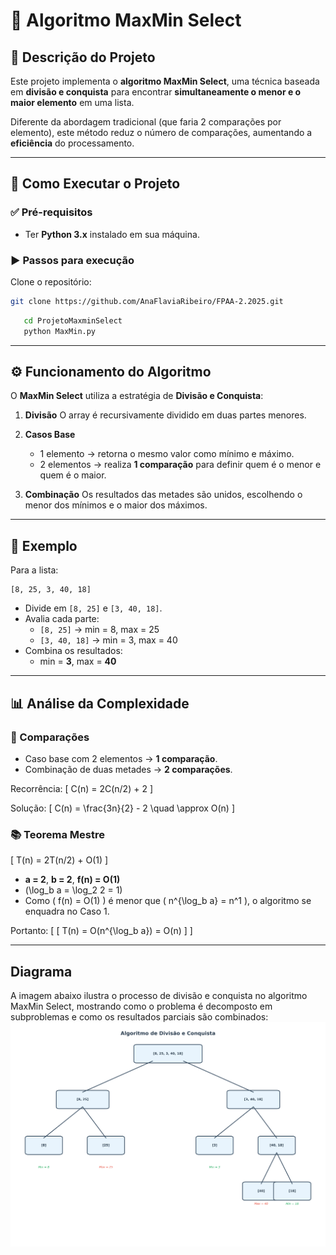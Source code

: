 # 🔎 Algoritmo MaxMin Select

## 📌 Descrição do Projeto
Este projeto implementa o **algoritmo MaxMin Select**, uma técnica baseada em **divisão e conquista** para encontrar **simultaneamente o menor e o maior elemento** em uma lista.

Diferente da abordagem tradicional (que faria 2 comparações por elemento), este método reduz o número de comparações, aumentando a **eficiência** do processamento.

---

## 🚀 Como Executar o Projeto

### ✅ Pré-requisitos
- Ter **Python 3.x** instalado em sua máquina.

### ▶️ Passos para execução
 Clone o repositório:
   ```bash
   git clone https://github.com/AnaFlaviaRibeiro/FPAA-2.2025.git
   ```
```bash
   cd ProjetoMaxminSelect
   python MaxMin.py
```
---

## ⚙️ Funcionamento do Algoritmo

O **MaxMin Select** utiliza a estratégia de **Divisão e Conquista**:

1. **Divisão**
   O array é recursivamente dividido em duas partes menores.

2. **Casos Base**
   - 1 elemento → retorna o mesmo valor como mínimo e máximo.
   - 2 elementos → realiza **1 comparação** para definir quem é o menor e quem é o maior.

3. **Combinação**
   Os resultados das metades são unidos, escolhendo o menor dos mínimos e o maior dos máximos.

---

## 📖 Exemplo

Para a lista:
```text
[8, 25, 3, 40, 18]
```

- Divide em `[8, 25]` e `[3, 40, 18]`.
- Avalia cada parte:
  - `[8, 25]` → min = 8, max = 25
  - `[3, 40, 18]` → min = 3, max = 40
- Combina os resultados:
  - min = **3**, max = **40**

---

## 📊 Análise da Complexidade

### 🔢 Comparações
- Caso base com 2 elementos → **1 comparação**.
- Combinação de duas metades → **2 comparações**.

Recorrência:
\[
C(n) = 2C(n/2) + 2
\]

Solução:
\[
C(n) = \frac{3n}{2} - 2 \quad \approx O(n)
\]

### 📚 Teorema Mestre
\[
T(n) = 2T(n/2) + O(1)
\]

- **a = 2**, **b = 2**, **f(n) = O(1)**
- \(\log_b a = \log_2 2 = 1\)
- Como ( f(n) = O(1) ) é menor que ( n^{\log_b a} = n^1 ), o algoritmo se enquadra no Caso 1.

Portanto:
\[
[ T(n) = O(n^{\log_b a}) = O(n) ]
\]

---

## Diagrama
A imagem abaixo ilustra o processo de divisão e conquista no algoritmo MaxMin Select, mostrando como o problema é decomposto em subproblemas e como os resultados parciais são combinados:
![Diagrama de Divisão e Conquista](assets/diagrama_divisao_conquista.png)
